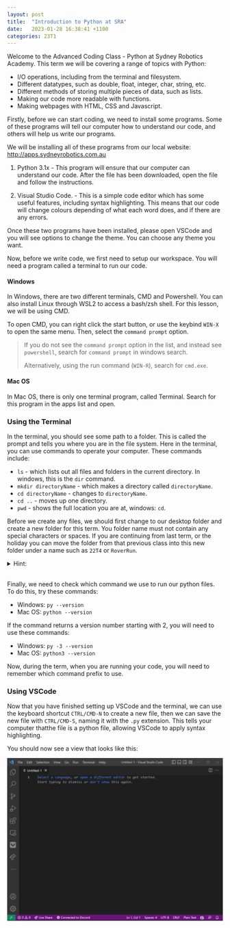 ```yaml
---
layout: post
title:  "Introduction to Python at SRA"
date:   2023-01-28 16:38:41 +1100
categories: 23T1
---
```

Welcome to the Advanced Coding Class - Python at Sydney Robotics Academy. This 
term we will be covering a range of topics with Python:
  - I/O operations, including from the terminal and filesystem.
  - Different datatypes, such as double, float, integer, char, string, etc.
  - Different methods of storing multiple pieces of data, such as lists.
  - Making our code more readable with functions.
  - Making webpages with HTML, CSS and Javascript.

Firstly, before we can start coding, we need to install some programs. Some of 
these programs will tell our computer how to understand our code, and others 
will help us write our programs.

We will be installing all of these programs from our local website: 
<http://apps.sydneyrobotics.com.au>
1. Python 3.1x - This program will ensure that our computer can understand 
   our code. After the file has been downloaded, open the file and follow 
   the instructions.

2. Visual Studio Code. - This is a simple code editor which has some useful 
   features, including syntax highlighting. This means that our code will 
   change colours depending of what each word does, and if there are any errors.

Once these two programs have been installed, please open VSCode and you will 
see options to change the theme. You can choose any theme you want.

Now, before we write code, we first need to setup our workspace. You will need
a program called a terminal to run our code.

#### Windows
In Windows, there are two different terminals, CMD and Powershell. You can also 
install Linux through WSL2 to access a bash/zsh shell. For this lesson, we will 
be using CMD.

To open CMD, you can right click the start button, or use the keybind `WIN-X` 
to open the same menu. Then, select the `command prompt` option.

> If you do not see the `command prompt` option in the list, and instead see
> `powershell`, search for `command prompt` in windows search.
>
> Alternatively, using the run command (`WIN-R`), search for `cmd.exe`.

#### Mac OS
In Mac OS, there is only one terminal program, called Terminal. Search for this
program in the apps list and open.

### Using the Terminal

In the terminal, you should see some path to a folder. This is called the prompt
and tells you where you are in the file system. Here in the terminal, you can 
use commands to operate your computer. These commands include:

- `ls` - which lists out all files and folders in the current directory. In 
  windows, this is the `dir` command.
- `mkdir directoryName` - which makes a directory called `directoryName`.
- `cd directoryName` - changes to `directoryName`.
- `cd ..` - moves up one directory.
- `pwd` - shows the full location you are at, windows: `cd`.

Before we create any files, we should first change to our desktop folder and
create a new folder for this term. You folder name must not contain any special 
characters or spaces. If you are continuing from last term, or the holiday you 
can move the folder from that previous class into this new folder under a name 
such as `22T4` or `RoverRun`. 

<details>
    <summary>Hint:</summary>
    <br>
    <ol>
        <li><code>ls</code> or <code>cd</code> to print the contents of the 
        current directory.</li>
        <li>Then, <code>cd</code> into the Desktop folder.</li>
        <li>Now, make a new folder with <code>mkdir</code> with an appropriate 
        name.</li>
        <li>Finally, <code>cd</code> into the newly created folder.</li>
    </ol>
</details>
<br />

Finally, we need to check which command we use to run our python files. To do 
this, try these commands:

- Windows: `py --version`
- Mac OS: `python --version`

If the command returns a version number starting with 2, you will need to use 
these commands:

- Windows: `py -3 --version`
- Mac OS: `python3 --version`

Now, during the term, when you are running your code, you will need to remember 
which command prefix to use.

### Using VSCode

Now that you have finished setting up VSCode and the terminal, we can use the 
keyboard shortcut `CTRL/CMD-N` to create a new file, then we can save the new 
file with `CTRL/CMD-S`, naming it with the `.py` extension. This tells your 
computer thatthe file is a python file, allowing VSCode to apply syntax 
highlighting.

You should now see a view that looks like this:

![VSCode](/img/vscode.png)

